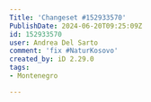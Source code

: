 ```yaml
---
Title: 'Changeset #152933570'
PublishDate: 2024-06-20T09:25:09Z
id: 152933570
user: Andrea Del Sarto
comment: 'fix #NaturKosovo'
created_by: iD 2.29.0
tags:
- Montenegro

---
```

